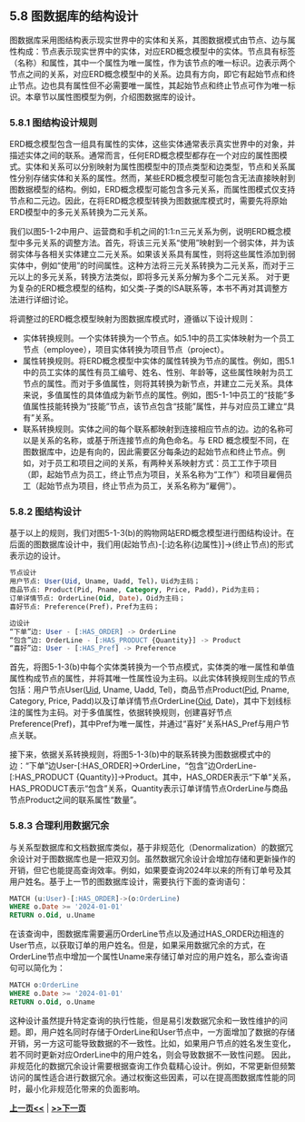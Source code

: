 ## 5.8 图数据库的结构设计
图数据库采用图结构表示现实世界中的实体和关系，其图数据模式由节点、边与属性构成：节点表示现实世界中的实体，对应ERD概念模型中的实体。节点具有标签（名称）和属性，其中一个属性为唯一属性，作为该节点的唯一标识。边表示两个节点之间的关系，对应ERD概念模型中的关系。边具有方向，即它有起始节点和终止节点。边也具有属性但不必需要唯一属性，其起始节点和终止节点可作为唯一标识。本章节以属性图模型为例，介绍图数据库的设计。

### 5.8.1 图结构设计规则

ERD概念模型包含一组具有属性的实体，这些实体通常表示真实世界中的对象，并描述实体之间的联系。通常而言，任何ERD概念模型都存在一个对应的属性图模式。实体和关系可以分别映射为属性图模型中的顶点类型和边类型，节点和关系属性分别存储实体和关系的属性。然而，某些ERD概念模型可能包含无法直接映射到图数据模型的结构。例如，ERD概念模型可能包含多元关系，而属性图模式仅支持节点和二元边。因此，在将ERD概念模型转换为图数据库模式时，需要先将原始ERD模型中的多元关系转换为二元关系。

我们以图5-1-2中用户、运营商和手机之间的1:1:n三元关系为例，说明ERD概念模型中多元关系的调整方法。首先，将该三元关系“使用”映射到一个弱实体，并为该弱实体与各相关实体建立二元关系。如果该关系具有属性，则将这些属性添加到弱实体中，例如“使用”的时间属性。这种方法将三元关系转换为二元关系，而对于三元以上的多元关系，转换方法类似，即将多元关系分解为多个二元关系。
对于更为复杂的ERD概念模型的结构，如父类-子类的ISA联系等，本书不再对其调整方法进行详细讨论。

将调整过的ERD概念模型映射为图数据库模式时，遵循以下设计规则：
- 实体转换规则。一个实体转换为一个节点。如5.1中的员工实体映射为一个员工节点（employee），项目实体转换为项目节点（project）。
- 属性转换规则。将ERD概念模型中实体的属性转换为节点的属性。例如，图5.1中的员工实体的属性有员工编号、姓名、性别、年龄等，这些属性映射为员工节点的属性。而对于多值属性，则将其转换为新节点，并建立二元关系。具体来说，多值属性的具体值成为新节点的属性。例如，图5-1-1中员工的“技能”多值属性技能转换为“技能”节点，该节点包含“技能”属性，并与对应员工建立“具有”关系。
- 联系转换规则。实体之间的每个联系都映射到连接相应节点的边。边的名称可以是关系的名称，或基于所连接节点的角色命名。与 ERD 概念模型不同，在图数据库中，边是有向的，因此需要区分每条边的起始节点和终止节点。例如，对于员工和项目之间的关系，有两种关系映射方式：员工工作于项目（即，起始节点为员工，终止节点为项目，关系名称为“工作”）和项目雇佣员工（起始节点为项目，终止节点为员工，关系名称为“雇佣”）。
<!-- 在图 2 中，节点的属性写在节点矩形的底部，从（带下划线的）键属性开始。如果存在边的属性，则将其写在边名称后的括号中。如果存在属性的约束，则将其写在属性名称后。 -->
<!-- 将ERD概念模型转换为图数据库模型包含两个步骤：调整ERD以适配图数据库模型；将调整后的ERD转换为图数据库模型。
 -->

### 5.8.2 图结构设计
基于以上的规则，我们对图5-1-3(b)的购物网站ERD概念模型进行图结构设计。在后面的图数据库设计中，我们用(起始节点)-[:边名称{边属性}]->(终止节点)的形式表示边的设计。
```SQL
节点设计
用户节点: User(Uid, Uname, Uadd, Tel)，Uid为主码；
商品节点: Product(Pid, Pname, Category, Price, Padd)，Pid为主码；
订单详情节点: OrderLine(Oid, Date)，Oid为主码；
喜好节点: Preference(Pref)，Pref为主码；

边设计
“下单”边: User - [:HAS_ORDER] -> OrderLine
“包含”边: OrderLine - [:HAS_PRODUCT {Quantity}] -> Product
“喜好”边: User - [:HAS_Pref] -> Preference
```

首先，将图5-1-3(b)中每个实体类转换为一个节点模式，实体类的唯一属性和单值属性构成节点的属性，并将其唯一性属性设为主码。以此实体转换规则生成的节点包括：用户节点User(<u>Uid</u>, Uname, Uadd, Tel)，商品节点Product(<u>Pid</u>, Pname, Category, Price, Padd)以及订单详情节点OrderLine(<u>Oid</u>, Date)，其中下划线标注的属性为主码。对于多值属性，依据转换规则，创建喜好节点Preference(Pref)，其中Pref为唯一属性，并通过“喜好”关系HAS_Pref与用户节点关联。

接下来，依据关系转换规则，将图5-1-3(b)中的联系转换为图数据模式中的边：“下单”边User-[:HAS_ORDER]->OrderLine，“包含”边OrderLine-[:HAS_PRODUCT {Quantity}]->Product。其中，HAS_ORDER表示“下单”关系，HAS_PRODUCT表示“包含”关系，Quantity表示订单详情节点OrderLine与商品节点Product之间的联系属性“数量”。

### 5.8.3 合理利用数据冗余

与关系型数据库和文档数据库类似，基于非规范化（Denormalization）的数据冗余设计对于图数据库也是一把双刃剑。虽然数据冗余设计会增加存储和更新操作的开销，但它也能提高查询效率。例如，如果要查询2024年以来的所有订单号及其用户姓名。基于上一节的图数据库设计，需要执行下面的查询语句：
```SQL
MATCH (u:User)-[:HAS_ORDER]->(o:OrderLine)
WHERE o.Date >= '2024-01-01'
RETURN o.Oid, u.Uname
```

在该查询中，图数据库需要遍历OrderLine节点以及通过HAS_ORDER边相连的User节点，以获取订单的用户姓名。但是，如果采用数据冗余的方式，在OrderLine节点中增加一个属性Uname来存储订单对应的用户姓名，那么查询语句可以简化为：
```SQL
MATCH o:OrderLine
WHERE o.Date >= '2024-01-01'
RETURN o.Oid, o.Uname
```
<!-- 规范化原则指导了关系型数据库中的数据如何被分割成表以及这些表如何相互链接。例如，实现第三范式（3NF）通常涉及消除传递依赖，以确保每个非主码属性仅依赖于主码。这种结构化的方法在关系数据库中帮助维护一致性，并促进更简单的数据管理。
然而，在图数据库中，关系型数据库中的规范化原则有时会导致效率低下，特别是在涉及大型和互联数据集的场景中。在关系数据库中将数据分割成单独表的传统方法，并不总是与图数据库的本质相契合，图数据库的重点在于数据点之间的关系，而不仅仅是数据本身。 -->
<!-- 反规范化虽然在提高图数据库的性能和查询效率方面具有优势，但也伴随着一系列权衡。关键挑战在于找到适当的平衡，以最大化效率而不对数据库管理的其他方面产生不利影响。 -->
这种设计虽然提升特定查询的执行性能，但是易引发数据冗余和一致性维护的问题。即，用户姓名同时存储于OrderLine和User节点中，一方面增加了数据的存储开销，另一方这可能导致数据的不一致性。比如，如果用户节点的姓名发生变化，若不同时更新对应OrderLine中的用户姓名，则会导致数据不一致性问题。
因此，非规范化的数据冗余设计需要根据查询工作负载精心设计。例如，不常更新但频繁访问的属性适合进行数据冗余。通过权衡这些因素，可以在提高图数据库性能的同时，最小化非规范化带来的负面影响。

[**上一页<<**](chapter5.7-D.md) | [**>>下一页**](chapter5.9-G.md)
